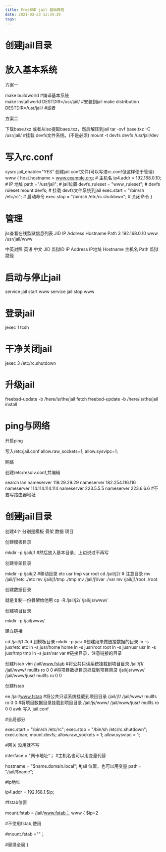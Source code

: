 ```yaml
---
title: FreeBSD jail 基础教程
date: 2021-03-23 13:34:29
tags:
---
```


#   创建jail目录
#   放入基本系统

方案一

make buildworld                           #编译基本系统  
make installworld DESTDIR=/usr/jail/      #安装到jail
make distribution DESTDIR=/usr/jail/      #或者

方案二

下载base.txz 或者从iso提取baes.txz，然后解压到jail
tar -xvf base.txz -C /usr/jail/
#挂载 devfs文件系统。(不是必须)
mount -t devfs devfs /usr/jail/dev

#   写入rc.conf

sysrc jail_enable="YES"
创建jail.conf文件(可以写进rc.conf但这样便于管理)
www {
    host.hostname = www.example.org;           # 主机名
    ip4.addr = 192.168.0.10;                   # IP 地址
    path ="/usr/jail";                         # jail位置
    devfs_ruleset = "www_ruleset";             # devfs ruleset
    mount.devfs;                               # 挂载 devfs文件系统到jail
    exec.start = "/bin/sh /etc/rc";            # 启动命令
    exec.stop = "/bin/sh /etc/rc.shutdown";    # 关闭命令
}

#   管理

jls查看在线监狱信息列表
JID  IP Address      Hostname                      Path
 3   192.168.0.10     www                          /usr/jail/www
 
 中英对照
英语	中文
JID	监狱ID
IP Address	IP地址
Hostname	主机名
Path	监狱路径

#   启动与停止jail

service jail start www
service jail stop www

#   登录jail

jexec 1 tcsh

#   干净关闭jail

jexec 3 /etc/rc.shutdown

#   升级jail

freebsd-update -b /here/is/the/jail fetch
freebsd-update -b /here/is/the/jail install

#   ping与网络

开启ping

写入/etc/jail.conf
allow.raw_sockets=1;
allow.sysvipc=1;

网络

创建/etc/resolv.conf,并编辑

search lan
nameserver 119.29.29.29
nameserver 182.254.116.116
nameserver 114.114.114.114
nameserver 223.5.5.5
nameserver 223.6.6.6
#不要写路由器地址

#   创建jail目录

创建4个 分别是模板 骨架 数据 项目

创建模板目录

mkdir -p /jail/j1
#然后放入基本目录，上边说过不再写

创建骨架目录

mkdir -p /jail/j2
#移动目录 etc usr tmp var root
cd /jail/j2/        # 注意目录
mv /jail/j1/etc ./etc
mv /jail/j1/tmp ./tmp
mv /jail/j1/var ./var
mv /jail/j1/root ./root

创建数据目录

就是复制一份骨架给他用
cp -R /jail/j2/ /jail/js/www/

创建项目目录

mkdir -p /jail/www/

建立链接

cd /jail/j1             #cd 到模板目录
mkdir -p jusr           #创建用来做链接数据的目录
ln -s jusr/etc etc
ln -s jusr/home home
ln -s jusr/root root
ln -s jusr/usr usr
ln -s jusr/tmp tmp
ln -s jusr/var var
#链接目录，注意链接的目录

创建fstab
vim /jail/www.fstab
#将公共只读系统挂载到项目目录
/jail/j1/              /jail/www/       mullfs    ro  0   0
#将项目数据目录挂载到项目目录
/jail/js/www/          /jail/www/jusr/       mullfs    ro  0   0

创建fstab

ee /jail/www.fstab
#将公共只读系统挂载到项目目录
/jail/j1/              /jail/www/       mullfs    ro  0   0
#将项目数据目录挂载到项目目录
/jail/js/www/          /jail/www/jusr/       mullfs    ro  0   0
awk
写入 jail.conf

#全局部分

exec.start = "/bin/sh /etc/rc";
exec.stop = "/bin/sh /etc/rc.shutdown";
exec.clean;
mount.devfs;
allow.raw_sockets = 1;
allow.sysvipc = 1;

#网关 没用就不写

interface = "网卡地址“；
#主机名也可以用变量代替

hostname = "$name.domain.local";
#jail 位置，也可以用变量
path = "/jail/$name";

#ip地址

ip4.addr = 192.168.1.$ip;

#fstab位置

mount.fstab = /jail/www.fstab；
www {
    $ip=2
    
#不使用fstab,使用

#mount.fstab =""；

#替换全局
}
